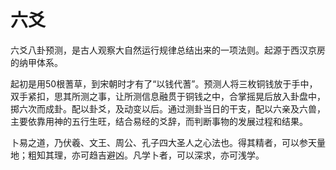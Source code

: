 # 六爻

六爻八卦预测，是古人观察大自然运行规律总结出来的一项法则。起源于西汉京房的纳甲体系。

起初是用50根蓍草，到宋朝时才有了“以钱代蓍”。预测人将三枚铜钱放于手中，双手紧扣，思其所测之事，让所测信息融贯于铜钱之中，合掌摇晃后放入卦盘中，掷六次而成卦。配以卦爻，及动变以后。通过测卦当日的干支，配以六亲及六兽，主要依靠用神的五行生旺，结合易经的爻辞，而判断事物的发展过程和结果。

卜易之道，乃伏羲、文王、周公、孔子四大圣人之心法也。得其精者，可以参天量地；粗知其理，亦可趋吉避凶。凡学卜者，可以深求，亦可浅学。


